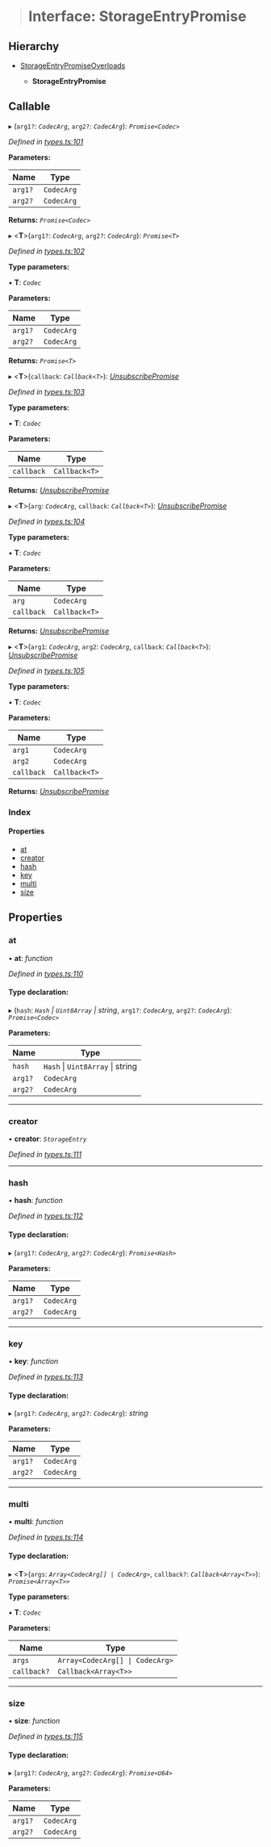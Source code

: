 > # Interface: StorageEntryPromise

## Hierarchy

* [StorageEntryPromiseOverloads](_types_.storageentrypromiseoverloads.md)

  * **StorageEntryPromise**

## Callable

▸ (`arg1?`: *`CodecArg`*, `arg2?`: *`CodecArg`*): *`Promise<Codec>`*

*Defined in [types.ts:101](https://github.com/polkadot-js/api/blob/8c4320c/packages/api/src/types.ts#L101)*

**Parameters:**

Name | Type |
------ | ------ |
`arg1?` | `CodecArg` |
`arg2?` | `CodecArg` |

**Returns:** *`Promise<Codec>`*

▸ <**T**>(`arg1?`: *`CodecArg`*, `arg2?`: *`CodecArg`*): *`Promise<T>`*

*Defined in [types.ts:102](https://github.com/polkadot-js/api/blob/8c4320c/packages/api/src/types.ts#L102)*

**Type parameters:**

▪ **T**: *`Codec`*

**Parameters:**

Name | Type |
------ | ------ |
`arg1?` | `CodecArg` |
`arg2?` | `CodecArg` |

**Returns:** *`Promise<T>`*

▸ <**T**>(`callback`: *`Callback<T>`*): *[UnsubscribePromise](../modules/_types_.md#unsubscribepromise)*

*Defined in [types.ts:103](https://github.com/polkadot-js/api/blob/8c4320c/packages/api/src/types.ts#L103)*

**Type parameters:**

▪ **T**: *`Codec`*

**Parameters:**

Name | Type |
------ | ------ |
`callback` | `Callback<T>` |

**Returns:** *[UnsubscribePromise](../modules/_types_.md#unsubscribepromise)*

▸ <**T**>(`arg`: *`CodecArg`*, `callback`: *`Callback<T>`*): *[UnsubscribePromise](../modules/_types_.md#unsubscribepromise)*

*Defined in [types.ts:104](https://github.com/polkadot-js/api/blob/8c4320c/packages/api/src/types.ts#L104)*

**Type parameters:**

▪ **T**: *`Codec`*

**Parameters:**

Name | Type |
------ | ------ |
`arg` | `CodecArg` |
`callback` | `Callback<T>` |

**Returns:** *[UnsubscribePromise](../modules/_types_.md#unsubscribepromise)*

▸ <**T**>(`arg1`: *`CodecArg`*, `arg2`: *`CodecArg`*, `callback`: *`Callback<T>`*): *[UnsubscribePromise](../modules/_types_.md#unsubscribepromise)*

*Defined in [types.ts:105](https://github.com/polkadot-js/api/blob/8c4320c/packages/api/src/types.ts#L105)*

**Type parameters:**

▪ **T**: *`Codec`*

**Parameters:**

Name | Type |
------ | ------ |
`arg1` | `CodecArg` |
`arg2` | `CodecArg` |
`callback` | `Callback<T>` |

**Returns:** *[UnsubscribePromise](../modules/_types_.md#unsubscribepromise)*

### Index

#### Properties

* [at](_types_.storageentrypromise.md#at)
* [creator](_types_.storageentrypromise.md#creator)
* [hash](_types_.storageentrypromise.md#hash)
* [key](_types_.storageentrypromise.md#key)
* [multi](_types_.storageentrypromise.md#multi)
* [size](_types_.storageentrypromise.md#size)

## Properties

###  at

• **at**: *function*

*Defined in [types.ts:110](https://github.com/polkadot-js/api/blob/8c4320c/packages/api/src/types.ts#L110)*

#### Type declaration:

▸ (`hash`: *`Hash` | `Uint8Array` | string*, `arg1?`: *`CodecArg`*, `arg2?`: *`CodecArg`*): *`Promise<Codec>`*

**Parameters:**

Name | Type |
------ | ------ |
`hash` | `Hash` \| `Uint8Array` \| string |
`arg1?` | `CodecArg` |
`arg2?` | `CodecArg` |

___

###  creator

• **creator**: *`StorageEntry`*

*Defined in [types.ts:111](https://github.com/polkadot-js/api/blob/8c4320c/packages/api/src/types.ts#L111)*

___

###  hash

• **hash**: *function*

*Defined in [types.ts:112](https://github.com/polkadot-js/api/blob/8c4320c/packages/api/src/types.ts#L112)*

#### Type declaration:

▸ (`arg1?`: *`CodecArg`*, `arg2?`: *`CodecArg`*): *`Promise<Hash>`*

**Parameters:**

Name | Type |
------ | ------ |
`arg1?` | `CodecArg` |
`arg2?` | `CodecArg` |

___

###  key

• **key**: *function*

*Defined in [types.ts:113](https://github.com/polkadot-js/api/blob/8c4320c/packages/api/src/types.ts#L113)*

#### Type declaration:

▸ (`arg1?`: *`CodecArg`*, `arg2?`: *`CodecArg`*): *string*

**Parameters:**

Name | Type |
------ | ------ |
`arg1?` | `CodecArg` |
`arg2?` | `CodecArg` |

___

###  multi

• **multi**: *function*

*Defined in [types.ts:114](https://github.com/polkadot-js/api/blob/8c4320c/packages/api/src/types.ts#L114)*

#### Type declaration:

▸ <**T**>(`args`: *`Array<CodecArg[] | CodecArg>`*, `callback?`: *`Callback<Array<T>>`*): *`Promise<Array<T>>`*

**Type parameters:**

▪ **T**: *`Codec`*

**Parameters:**

Name | Type |
------ | ------ |
`args` | `Array<CodecArg[] \| CodecArg>` |
`callback?` | `Callback<Array<T>>` |

___

###  size

• **size**: *function*

*Defined in [types.ts:115](https://github.com/polkadot-js/api/blob/8c4320c/packages/api/src/types.ts#L115)*

#### Type declaration:

▸ (`arg1?`: *`CodecArg`*, `arg2?`: *`CodecArg`*): *`Promise<U64>`*

**Parameters:**

Name | Type |
------ | ------ |
`arg1?` | `CodecArg` |
`arg2?` | `CodecArg` |
